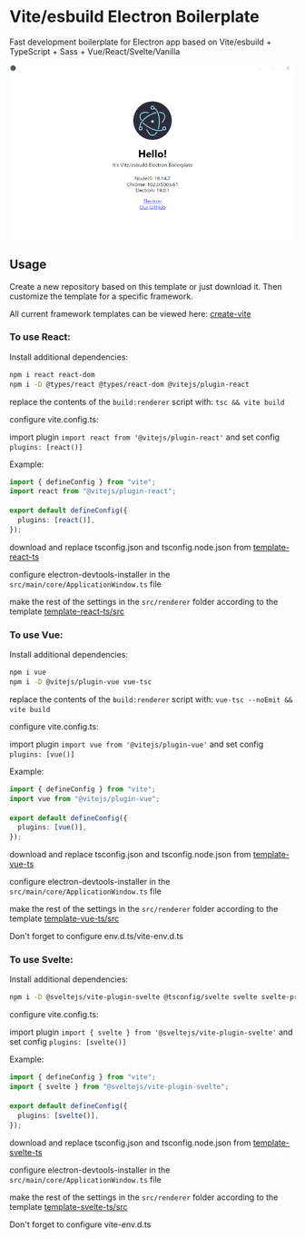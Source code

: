# Vite/esbuild Electron Boilerplate

Fast development boilerplate for Electron app based on Vite/esbuild + TypeScript + Sass + Vue/React/Svelte/Vanilla

![](.github/image.png)

## Usage

Create a new repository based on this template or just download it. Then customize the template for a specific framework.

All current framework templates can be viewed here: [create-vite](https://github.com/vitejs/vite/tree/main/packages/create-vite)

### To use React:

Install additional dependencies:

```bash
npm i react react-dom
npm i -D @types/react @types/react-dom @vitejs/plugin-react
```

replace the contents of the `build:renderer` script with: `tsc && vite build`

configure vite.config.ts:

import plugin `import react from '@vitejs/plugin-react'`
and set config `plugins: [react()]`

Example:

```ts
import { defineConfig } from "vite";
import react from "@vitejs/plugin-react";

export default defineConfig({
  plugins: [react()],
});
```

download and replace tsconfig.json and tsconfig.node.json from [template-react-ts](https://github.com/vitejs/vite/tree/main/packages/create-vite/template-react-ts)

сonfigure electron-devtools-installer in the `src/main/core/ApplicationWindow.ts` file

make the rest of the settings in the `src/renderer` folder according to the template [template-react-ts/src](https://github.com/vitejs/vite/tree/main/packages/create-vite/template-react-ts/src)

### To use Vue:

Install additional dependencies:

```bash
npm i vue
npm i -D @vitejs/plugin-vue vue-tsc
```

replace the contents of the `build:renderer` script with: `vue-tsc --noEmit && vite build`

configure vite.config.ts:

import plugin `import vue from '@vitejs/plugin-vue'`
and set config `plugins: [vue()]`

Example:

```ts
import { defineConfig } from "vite";
import vue from "@vitejs/plugin-vue";

export default defineConfig({
  plugins: [vue()],
});
```

download and replace tsconfig.json and tsconfig.node.json from [template-vue-ts](https://github.com/vitejs/vite/tree/main/packages/create-vite/template-vue-ts)

сonfigure electron-devtools-installer in the `src/main/core/ApplicationWindow.ts` file

make the rest of the settings in the `src/renderer` folder according to the template [template-vue-ts/src](https://github.com/vitejs/vite/tree/main/packages/create-vite/template-vue-ts/src)

Don't forget to configure env.d.ts/vite-env.d.ts

### To use Svelte:

Install additional dependencies:

```bash
npm i -D @sveltejs/vite-plugin-svelte @tsconfig/svelte svelte svelte-preprocess tslib
```

configure vite.config.ts:

import plugin `import { svelte } from '@sveltejs/vite-plugin-svelte'`
and set config `plugins: [svelte()]`

Example:

```ts
import { defineConfig } from "vite";
import { svelte } from "@sveltejs/vite-plugin-svelte";

export default defineConfig({
  plugins: [svelte()],
});
```

download and replace tsconfig.json and tsconfig.node.json from [template-svelte-ts](https://github.com/vitejs/vite/tree/main/packages/create-vite/template-svelte-ts)

сonfigure electron-devtools-installer in the `src/main/core/ApplicationWindow.ts` file

make the rest of the settings in the `src/renderer` folder according to the template [template-svelte-ts/src](https://github.com/vitejs/vite/tree/main/packages/create-vite/template-svelte-ts/src)

Don't forget to configure vite-env.d.ts
